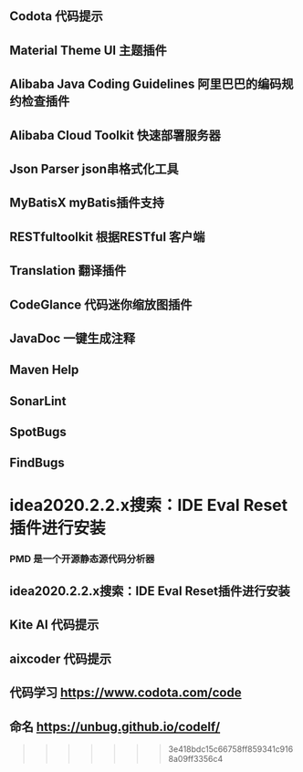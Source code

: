 ## Codota 代码提示

## Material Theme UI  主题插件

## Alibaba Java Coding Guidelines 阿里巴巴的编码规约检查插件

## Alibaba Cloud Toolkit 快速部署服务器

## Json Parser   json串格式化工具

## MyBatisX myBatis插件支持

## RESTfultoolkit 根据RESTful 客户端

## Translation 翻译插件

## CodeGlance 代码迷你缩放图插件

## JavaDoc  一键生成注释

## Maven Help

## SonarLint 

## SpotBugs

## FindBugs

# idea2020.2.2.x搜索：IDE Eval Reset插件进行安装

### PMD 是一个开源静态源代码分析器
## idea2020.2.2.x搜索：IDE Eval Reset插件进行安装

## Kite AI  代码提示

## aixcoder   代码提示





## 代码学习 https://www.codota.com/code 

## 命名 https://unbug.github.io/codelf/

>>>>>>> 3e418bdc15c66758ff859341c9168a09ff3356c4
